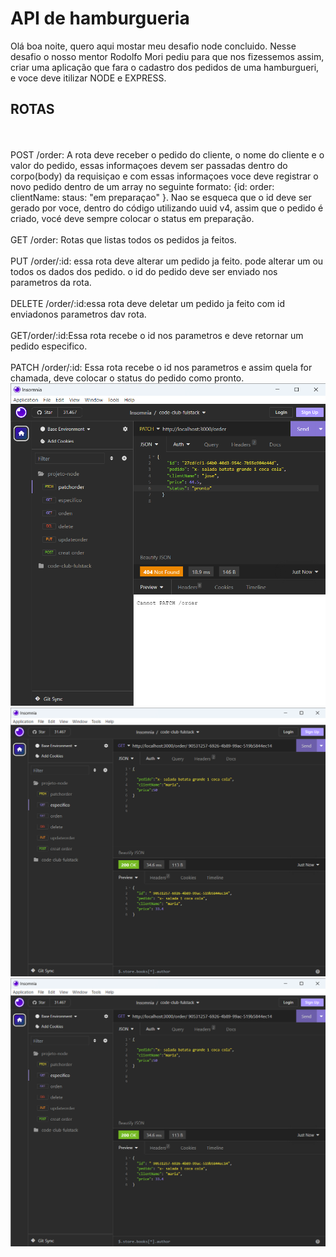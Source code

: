 <h1> API de hamburgueria </h1> Olá boa noite, quero aqui mostar meu desafio node concluido.
Nesse desafio o nosso mentor Rodolfo Mori pediu para que nos 
fizessemos assim,
criar uma aplicação que fara o cadastro dos pedidos de uma hamburgueri, e voce deve itilizar NODE e EXPRESS.

<h2>ROTAS</h2>
<br>
<br>
POST /order: A rota deve receber o pedido do cliente, o nome do cliente e o valor do pedido, essas informaçoes devem
ser passadas dentro do corpo(body) da requisiçao e com essas informaçoes voce deve registrar o novo pedido dentro 
de um array no seguinte formato: {id: order: clientName: staus: "em preparaçao" }. Nao se esqueca que o id deve ser gerado por voce,
dentro do código utilizando uuid v4, assim que o pedido é criado, vocé deve sempre colocar o status em preparação. 
<br>
<br>
GET /order: Rotas que listas todos os pedidos ja feitos.
<br>
<br>
PUT /order/:id: essa rota deve alterar um pedido ja feito. pode alterar um ou todos os dados dos pedido. o id do pedido deve ser
enviado nos parametros da rota.
<br>
<br>
DELETE /order/:id:essa rota deve deletar um pedido ja feito com id enviadonos parametros dav rota.
<br>
<br>
GET/order/:id:Essa rota recebe o id nos parametros e deve retornar um pedido especifico.
<br>
<br>
PATCH /order/:id: Essa rota recebe o id nos parametros e assim quela for chamada, deve colocar o status do pedido como  pronto. 
<img src="Insomnia 17_12_2023 21_55_11.png"
,br>
<img src="Insomnia 17_12_2023 21_53_12.png">
<br>
<img src="Insomnia 17_12_2023 21_53_05.png">
